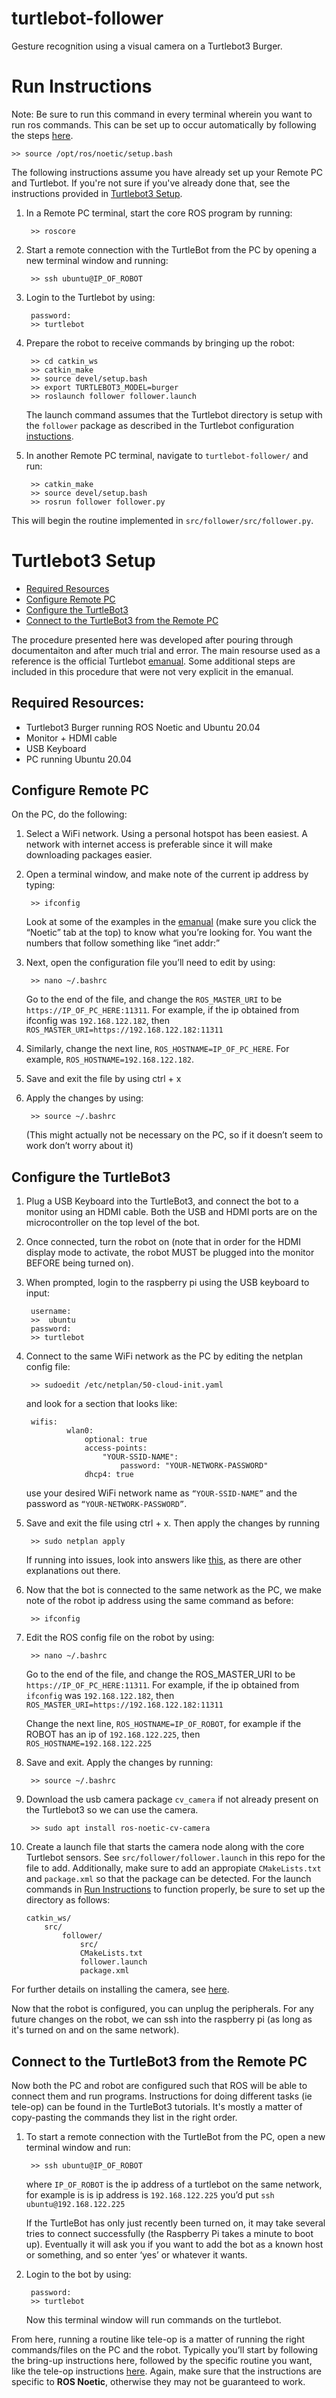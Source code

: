 # turtlebot-follower
Gesture recognition using a visual camera on a Turtlebot3 Burger.

# Run Instructions
Note: Be sure to run this command in every terminal wherein you want to run ros commands. This can be set up to occur automatically by following the steps [here](https://answers.ros.org/question/206876/how-often-do-i-need-to-source-setupbash/).

    >> source /opt/ros/noetic/setup.bash  

The following instructions assume you have already set up your Remote PC and Turtlebot. If you're not sure if you've already done that, see the instructions provided in [Turtlebot3 Setup](#turtlebot3-setup).

1. In a Remote PC terminal, start the core ROS program by running:

        >> roscore

2. Start a remote connection with the TurtleBot from the PC by opening a new terminal window and running:
        
        >> ssh ubuntu@IP_OF_ROBOT

3. Login to the Turtlebot by using:

        password:
        >> turtlebot

4. Prepare the robot to receive commands by bringing up the robot:

        >> cd catkin_ws
        >> catkin_make
        >> source devel/setup.bash
        >> export TURTLEBOT3_MODEL=burger
        >> roslaunch follower follower.launch

   The launch command assumes that the Turtlebot directory is setup with the `follower` package as described in the Turtlebot configuration [instuctions](#configure-the-turtlebot3).

5. In another Remote PC terminal, navigate to `turtlebot-follower/` and run:

        >> catkin_make
        >> source devel/setup.bash
        >> rosrun follower follower.py
This will begin the routine implemented in `src/follower/src/follower.py`.

# Turtlebot3 Setup
- [Required Resources](#required-resources)
- [Configure Remote PC](#configure-remote-pc)
- [Configure the TurtleBot3](#configure-the-turtlebot3)
- [Connect to the TurtleBot3 from the Remote PC](#connect-to-the-turtlebot3-from-the-remote-pc)

The procedure presented here was developed after pouring through documentaiton and after much trial and error. The main resourse used as a reference is the official Turtlebot [emanual](https://emanual.robotis.com/docs/en/platform/turtlebot3/quick-start/#pc-setup). Some additional steps are included in this procedure that were not very explicit in the emanual.
## Required Resources:
- Turtlebot3 Burger running ROS Noetic and Ubuntu 20.04
- Monitor + HDMI cable
- USB Keyboard
- PC running Ubuntu 20.04

## Configure Remote PC
On the PC, do the following:

1. Select a WiFi network. Using a personal hotspot has been easiest. A network with internet access is preferable since it will make downloading packages easier.

2. Open a terminal window, and make note of the current ip address by typing:
    
        >> ifconfig
	
    Look at some of the examples in the [emanual](https://emanual.robotis.com/docs/en/platform/turtlebot3/quick-start/#pc-setup) (make sure you click the “Noetic” tab at the top) to know what you’re looking for. You want the numbers that follow something like “inet addr:”

3. Next, open the configuration file you’ll need to edit by using:
		
        >> nano ~/.bashrc
    
    Go to the end of the file, and change the `ROS_MASTER_URI` to be `https://IP_OF_PC_HERE:11311`. For example, if the ip obtained from ifconfig was `192.168.122.182`, then `ROS_MASTER_URI=https://192.168.122.182:11311`

4. Similarly, change the next line, `ROS_HOSTNAME=IP_OF_PC_HERE`. For example, `ROS_HOSTNAME=192.168.122.182`.

5. Save and exit the file by using ctrl + x

6. Apply the changes by using:
		
        >> source ~/.bashrc
	(This might actually not be necessary on the PC, so if it doesn’t seem to work don’t worry about it)

## Configure the TurtleBot3
1. Plug a USB Keyboard into the TurtleBot3, and connect the bot to a monitor using an HDMI cable. Both the USB and HDMI ports are on the microcontroller on the top level of the bot.

2. Once connected, turn the robot on (note that in order for the HDMI display mode to activate, the robot MUST be plugged into the monitor BEFORE being turned on).

3. When prompted, login to the raspberry pi using the USB keyboard to input:

        username:
        >>  ubuntu
        password:
        >> turtlebot

4. Connect to the same WiFi network as the PC by editing the netplan config file:
        
        >> sudoedit /etc/netplan/50-cloud-init.yaml
    
    and look for a section that looks like:

        wifis:
                wlan0:
                    optional: true
                    access-points:
                        "YOUR-SSID-NAME":
                            password: "YOUR-NETWORK-PASSWORD"
                    dhcp4: true

    use your desired WiFi network name as `“YOUR-SSID-NAME”` and the password as `“YOUR-NETWORK-PASSWORD”`. 

5. Save and exit the file using ctrl + x. Then apply the changes by running
        
        >> sudo netplan apply
    
    If running into issues, look into answers like [this](https://askubuntu.com/questions/1143287/how-to-setup-of-raspberry-pi-3-onboard-wifi-for-ubuntu-server-with-netplan), as there are other explanations out there.

6. Now that the bot is connected to the same network as the PC, we make note of the robot ip address using the same command as before:
        
        >> ifconfig

7. Edit the ROS config file on the robot by using:
		
        >> nano ~/.bashrc

    Go to the end of the file, and change the ROS_MASTER_URI to be `https://IP_OF_PC_HERE:11311`. For example, if the ip obtained from `ifconfig` was `192.168.122.182`, then `ROS_MASTER_URI=https://192.168.122.182:11311`
    
    Change the next line, `ROS_HOSTNAME=IP_OF_ROBOT`, for example if the ROBOT has an ip of `192.168.122.225`, then `ROS_HOSTNAME=192.168.122.225`

8. Save and exit. Apply the changes by running:
        
        >> source ~/.bashrc
    
9. Download the usb camera package `cv_camera` if not already present on the Turtlebot3 so we can use the camera. 

        >> sudo apt install ros-noetic-cv-camera

    
10. Create a launch file that starts the camera node along with the core Turtlebot sensors. See `src/follower/follower.launch` in this repo for the file to add. Additionally, make sure to add an appropiate `CMakeLists.txt` and `package.xml` so that the package can be detected. For the launch commands in [Run Instructions](#run-instructions) to function properly, be sure to set up the directory as follows:

        catkin_ws/
            src/
                follower/
                    src/
                    CMakeLists.txt
                    follower.launch
                    package.xml    

For further details on installing the camera, see [here](https://www.theconstructsim.com/how-to-install-a-usb-camera-in-turtlebot3/). 
    
    
Now that the robot is configured, you can unplug the peripherals. For any future changes on the robot, we can ssh into the raspberry pi (as long as it's turned on and on the same network). 

## Connect to the TurtleBot3 from the Remote PC
Now both the PC and robot are configured such that ROS will be able to connect them and run programs. Instructions for doing different tasks (ie tele-op) can be found in the TurtleBot3 tutorials. It's mostly a matter of copy-pasting the commands they list in the right order.

1. To start a remote connection with the TurtleBot from the PC, open a new terminal window and run:
        
        >> ssh ubuntu@IP_OF_ROBOT

    where `IP_OF_ROBOT` is the ip address of a turtlebot on the same network, for example is is ip address is `192.168.122.225` you’d put `ssh ubuntu@192.168.122.225`

    If the TurtleBot has only just recently been turned on, it may take several tries to connect successfully (the Raspberry Pi takes a minute to boot up). Eventually it will ask you if you want to add the bot as a known host or something, and so enter ‘yes’ or whatever it wants. 
    
2. Login to the bot by using:

        password:
        >> turtlebot

    Now this terminal window will run commands on the turtlebot.

From here, running a routine like tele-op is a matter of running the right commands/files on the PC and the robot. Typically you’ll start by following the bring-up instructions here, followed by the specific routine you want, like the tele-op instructions [here](https://emanual.robotis.com/docs/en/platform/turtlebot3/basic_operation/#basic-operation). Again, make sure that the instructions are specific to **ROS Noetic**, otherwise they may not be guaranteed to work.


